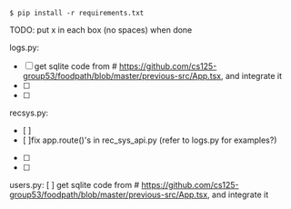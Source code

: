 ```
$ pip install -r requirements.txt
```

TODO:
put x in each box (no spaces) when done

logs.py:
- [ ] get sqlite code from # https://github.com/cs125-group53/foodpath/blob/master/previous-src/App.tsx, and integrate it
- [ ] 
- [ ]


recsys.py:
- [ ] 
- [ ]fix app.route()'s in rec_sys_api.py (refer to logs.py for examples?)
- [ ] 
- [ ]

users.py:
[ ] get sqlite code from # https://github.com/cs125-group53/foodpath/blob/master/previous-src/App.tsx, and integrate it